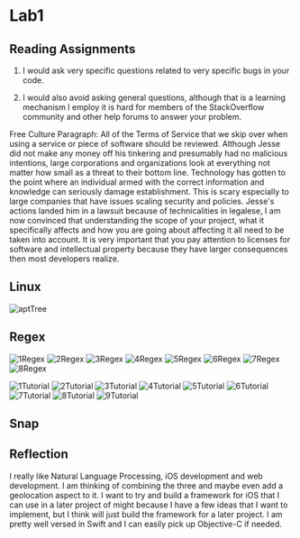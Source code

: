 # Lab1


## Reading Assignments

1) I would ask very specific questions related to very specific bugs in your code.

2) I would also avoid asking general questions, although that is a learning mechanism I employ it is hard for members of the StackOverflow community and other help forums to answer your problem.

Free Culture Paragraph:
All of the Terms of Service that we skip over when using a service or piece of software should be reviewed. Although Jesse did not make any money off his tinkering and presumably had no malicious intentions, large corporations and organizations look at everything not matter how small as a threat to their bottom line. Technology has gotten to the point where an individual armed with the correct information and knowledge can seriously damage establishment. This is scary especially to large companies that have issues scaling security and policies. Jesse's actions landed him in a lawsuit because of technicalities in legalese, I am now convinced that understanding the scope of your project, what it specifically affects and how you are going about affecting it all need to be taken into account. It is very important that you pay attention to licenses for software and intellectual property because they have larger consequences then most developers realize. 

## Linux 

![aptTree](/images/lab1-images/ubuntu.png)
  
## Regex
![1Regex](/images/lab1-images/ex1.png)
![2Regex](/images/lab1-images/ex112.png)
![3Regex](/images/lab1-images/ex2.png)
![4Regex](/images/lab1-images/ex3.png)
![5Regex](/images/lab1-images/ex4.png)
![6Regex](/images/lab1-images/ex5.png)
![7Regex](/images/lab1-images/ex6.png)
![8Regex](/images/lab1-images/ex7.png)

![1Tutorial](/images/lab1-images/tutorial1.png)
![2Tutorial](/images/lab1-images/tutorial2.png)
![3Tutorial](/images/lab1-images/tutorial3.png)
![4Tutorial](/images/lab1-images/tutorial4.png)
![5Tutorial](/images/lab1-images/tutorial5.png)
![6Tutorial](/images/lab1-images/tutorial6.png)
![7Tutorial](/images/lab1-images/tutorial7.png)
![8Tutorial](/images/lab1-images/tutorial8.png)
![9Tutorial](/images/lab1-images/tutorial9.png)


## Snap


## Reflection

I really like Natural Language Processing, iOS development and web development. I am thinking of combining the three and maybe even add a geolocation aspect to it. I want to try and build a framework for iOS that I can use in a later project of might because I have a few ideas that I want to implement, but I think will just build the framework for a later project. I am pretty well versed in Swift and I can easily pick up Objective-C if needed.
